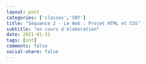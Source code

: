 ```yaml
---
layout: post 
categories: ['classes','SNT']
title: "Séquence 2 - Le Web : Projet HTML et CSS"
subtitle: "en cours d'élaboration"
date: 2021-01-31
tags: [snt] 
comments: false
social-share: false
---
```

 
 
